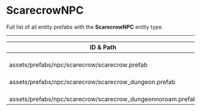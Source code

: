 # ScarecrowNPC
Full list of all <Badge type="warning" text="3"/> entity prefabs with the **ScarecrowNPC** entity type.

---
| ID & Path |
| --- |
| <a href="#3473349223"><Badge id="3473349223" type="tip" text="#"/></a> <Badge type="tip" text="3473349223"/> <Badge type="info" text="PlayerMetabolism"/> <Badge type="info" text="PlayerInventory"/> <Badge type="info" text="PlayerEyes"/> <Badge type="info" text="PlayerInput"/> <Badge type="info" text="ItemCrafter"/> <Badge type="info" text="PlayerBlueprints"/> <Badge type="info" text="SoundVoiceLimiter"/> <Badge type="info" text="SteamInventory"/> <Badge type="info" text="RealmedRemove"/> <Badge type="info" text="Spawnable"/> <Badge type="info" text="EntityFlag_Toggle"/> <Badge type="info" text="NPCPlayerNavigator"/> <Badge type="info" text="ScarecrowBrain"/> <Badge type="info" text="Spawnable"/> <Badge type="info" text="PrefabInformation"/> <br> assets/prefabs/npc/scarecrow/scarecrow.prefab |
| <a href="#3019050354"><Badge id="3019050354" type="tip" text="#"/></a> <Badge type="tip" text="3019050354"/> <Badge type="info" text="PlayerMetabolism"/> <Badge type="info" text="PlayerInventory"/> <Badge type="info" text="PlayerEyes"/> <Badge type="info" text="PlayerInput"/> <Badge type="info" text="ItemCrafter"/> <Badge type="info" text="PlayerBlueprints"/> <Badge type="info" text="SoundVoiceLimiter"/> <Badge type="info" text="SteamInventory"/> <Badge type="info" text="RealmedRemove"/> <Badge type="info" text="Spawnable"/> <Badge type="info" text="EntityFlag_Toggle"/> <Badge type="info" text="NPCPlayerNavigator"/> <Badge type="info" text="ScarecrowBrain"/> <Badge type="info" text="Spawnable"/> <Badge type="info" text="PrefabInformation"/> <br> assets/prefabs/npc/scarecrow/scarecrow_dungeon.prefab |
| <a href="#70161046"><Badge id="70161046" type="tip" text="#"/></a> <Badge type="tip" text="70161046"/> <Badge type="info" text="PlayerMetabolism"/> <Badge type="info" text="PlayerInventory"/> <Badge type="info" text="PlayerEyes"/> <Badge type="info" text="PlayerInput"/> <Badge type="info" text="ItemCrafter"/> <Badge type="info" text="PlayerBlueprints"/> <Badge type="info" text="SoundVoiceLimiter"/> <Badge type="info" text="SteamInventory"/> <Badge type="info" text="RealmedRemove"/> <Badge type="info" text="Spawnable"/> <Badge type="info" text="EntityFlag_Toggle"/> <Badge type="info" text="NPCPlayerNavigator"/> <Badge type="info" text="ScarecrowBrain"/> <Badge type="info" text="Spawnable"/> <Badge type="info" text="PrefabInformation"/> <br> assets/prefabs/npc/scarecrow/scarecrow_dungeonnoroam.prefab |
